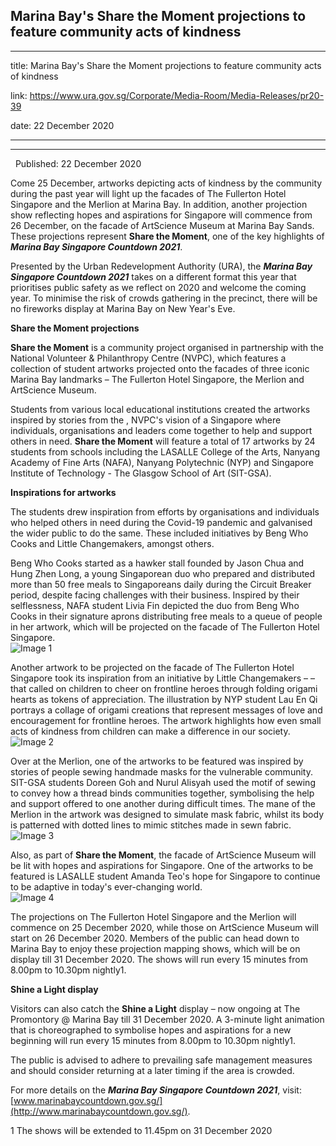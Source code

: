 ## Marina Bay's Share the Moment projections to feature community acts of kindness
---
title: Marina Bay's Share the Moment projections to feature community acts of kindness

link: https://www.ura.gov.sg/Corporate/Media-Room/Media-Releases/pr20-39

date: 22 December 2020

---

-------------------------------------------------------------------------------

  Published: 22 December 2020

Come 25 December, artworks depicting acts of kindness by the community during the past year will light up the facades of The Fullerton Hotel Singapore and the Merlion at Marina Bay. In addition, another projection show reflecting hopes and aspirations for Singapore will commence from 26 December, on the facade of ArtScience Museum at Marina Bay Sands. These projections represent **Share the Moment**, one of the key highlights of **_Marina Bay Singapore Countdown 2021_**.

Presented by the Urban Redevelopment Authority (URA), the **_Marina Bay Singapore Countdown 2021_** takes on a different format this year that prioritises public safety as we reflect on 2020 and welcome the coming year. To minimise the risk of crowds gathering in the precinct, there will be no fireworks display at Marina Bay on New Year's Eve.

**Share the Moment projections**

**Share the Moment** is a community project organised in partnership with the National Volunteer & Philanthropy Centre (NVPC), which features a collection of student artworks projected onto the facades of three iconic Marina Bay landmarks – The Fullerton Hotel Singapore, the Merlion and ArtScience Museum.

Students from various local educational institutions created the artworks inspired by stories from the , NVPC's vision of a Singapore where individuals, organisations and leaders come together to help and support others in need. **Share the Moment** will feature a total of 17 artworks by 24 students from schools including the LASALLE College of the Arts, Nanyang Academy of Fine Arts (NAFA), Nanyang Polytechnic (NYP) and Singapore Institute of Technology - The Glasgow School of Art (SIT-GSA).  
  
**Inspirations for artworks**

The students drew inspiration from efforts by organisations and individuals who helped others in need during the Covid-19 pandemic and galvanised the wider public to do the same. These included initiatives by Beng Who Cooks and Little Changemakers, amongst others.

Beng Who Cooks started as a hawker stall founded by Jason Chua and Hung Zhen Long, a young Singaporean duo who prepared and distributed more than 50 free meals to Singaporeans daily during the Circuit Breaker period, despite facing challenges with their business. Inspired by their selflessness, NAFA student Livia Fin depicted the duo from Beng Who Cooks in their signature aprons distributing free meals to a queue of people in her artwork, which will be projected on the facade of The Fullerton Hotel Singapore.  
![Image 1](https://www.ura.gov.sg/-/media/Corporate/Media-Room/2020/Dec/pr20-39IMG1.png?h=206&w=550)   


Another artwork to be projected on the facade of The Fullerton Hotel Singapore took its inspiration from an initiative by Little Changemakers –  – that called on children to cheer on frontline heroes through folding origami hearts as tokens of appreciation. The illustration by NYP student Lau En Qi portrays a collage of origami creations that represent messages of love and encouragement for frontline heroes. The artwork highlights how even small acts of kindness from children can make a difference in our society.  
![Image 2](https://www.ura.gov.sg/-/media/Corporate/Media-Room/2020/Dec/pr20-39IMG2.png?h=199&w=550)   


Over at the Merlion, one of the artworks to be featured was inspired by stories of people sewing handmade masks for the vulnerable community. SIT-GSA students Doreen Goh and Nurul Alisyah used the motif of sewing to convey how a thread binds communities together, symbolising the help and support offered to one another during difficult times. The mane of the Merlion in the artwork was designed to simulate mask fabric, whilst its body is patterned with dotted lines to mimic stitches made in sewn fabric.  
![Image 3](https://www.ura.gov.sg/-/media/Corporate/Media-Room/2020/Dec/pr20-39IMG3.png?h=335&w=550)   


Also, as part of **Share the Moment**, the facade of ArtScience Museum will be lit with hopes and aspirations for Singapore. One of the artworks to be featured is LASALLE student Amanda Teo's hope for Singapore to continue to be adaptive in today's ever-changing world.   
![Image 4](https://www.ura.gov.sg/-/media/Corporate/Media-Room/2020/Dec/pr20-39IMG4.png?h=444&w=550)   


The projections on The Fullerton Hotel Singapore and the Merlion will commence on 25 December 2020, while those on ArtScience Museum will start on 26 December 2020. Members of the public can head down to Marina Bay to enjoy these projection mapping shows, which will be on display till 31 December 2020. The shows will run every 15 minutes from 8.00pm to 10.30pm nightly1.

**Shine a Light display**

Visitors can also catch the **Shine a Light** display – now ongoing at The Promontory @ Marina Bay till 31 December 2020. A 3-minute light animation that is choreographed to symbolise hopes and aspirations for a new beginning will run every 15 minutes from 8.00pm to 10.30pm nightly1.

The public is advised to adhere to prevailing safe management measures and should consider returning at a later timing if the area is crowded.

For more details on the **_Marina Bay Singapore Countdown 2021_**, visit: [www.marinabaycountdown.gov.sg/](http://www.marinabaycountdown.gov.sg/).



1 The shows will be extended to 11.45pm on 31 December 2020